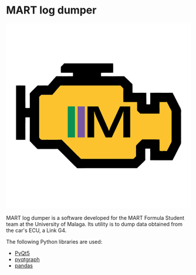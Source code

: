 # MART log dumper

![icon](assets/icon.png)

MART log dumper is a software developed for the MART Formula Student team at the University of Malaga. Its utility is to dump data obtained from the car's ECU, a Link G4.

The following Python libraries are used:

- [PyQt5](https://pypi.org/project/PyQt5/)
- [pyqtgraph](http://www.pyqtgraph.org/)
- [pandas](https://pandas.pydata.org/)

